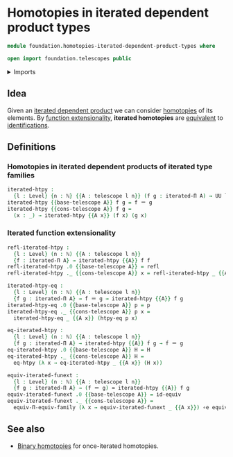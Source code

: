 # Homotopies in iterated dependent product types

```agda
module foundation.homotopies-iterated-dependent-product-types where

open import foundation.telescopes public
```

<details><summary>Imports</summary>

```agda
open import elementary-number-theory.natural-numbers

open import foundation.function-extensionality
open import foundation.iterated-dependent-product-types
open import foundation.universe-levels

open import foundation-core.contractible-types
open import foundation-core.equivalences
open import foundation-core.functoriality-dependent-function-types
open import foundation-core.identity-types
open import foundation-core.propositions
open import foundation-core.truncated-types
open import foundation-core.truncation-levels
```

</details>

## Idea

Given an
[iterated dependent product](foundation.iterated-dependent-product-types.md) we
can consider [homotopies](foundation-core.homotopies.md) of its elements. By
[function extensionality](foundation.function-extensionality.md), **iterated
homotopies** are [equivalent](foundation-core.equivalences.md) to
[identifications](foundation-core.identity-types.md).

## Definitions

### Homotopies in iterated dependent products of iterated type families

```agda
iterated-htpy :
  {l : Level} {n : ℕ} {{A : telescope l n}} (f g : iterated-Π A) → UU l
iterated-htpy {{base-telescope A}} f g = f ＝ g
iterated-htpy {{cons-telescope A}} f g =
  (x : _) → iterated-htpy {{A x}} (f x) (g x)
```

### Iterated function extensionality

```agda
refl-iterated-htpy :
  {l : Level} (n : ℕ) {{A : telescope l n}}
  {f : iterated-Π A} → iterated-htpy {{A}} f f
refl-iterated-htpy .0 {{base-telescope A}} = refl
refl-iterated-htpy ._ {{cons-telescope A}} x = refl-iterated-htpy _ {{A x}}

iterated-htpy-eq :
  {l : Level} (n : ℕ) {{A : telescope l n}}
  {f g : iterated-Π A} → f ＝ g → iterated-htpy {{A}} f g
iterated-htpy-eq .0 {{base-telescope A}} p = p
iterated-htpy-eq ._ {{cons-telescope A}} p x =
  iterated-htpy-eq _ {{A x}} (htpy-eq p x)

eq-iterated-htpy :
  {l : Level} (n : ℕ) {{A : telescope l n}}
  {f g : iterated-Π A} → iterated-htpy {{A}} f g → f ＝ g
eq-iterated-htpy .0 {{base-telescope A}} H = H
eq-iterated-htpy ._ {{cons-telescope A}} H =
  eq-htpy (λ x → eq-iterated-htpy _ {{A x}} (H x))

equiv-iterated-funext :
  {l : Level} (n : ℕ) {{A : telescope l n}}
  {f g : iterated-Π A} → (f ＝ g) ≃ iterated-htpy {{A}} f g
equiv-iterated-funext .0 {{base-telescope A}} = id-equiv
equiv-iterated-funext ._ {{cons-telescope A}} =
  equiv-Π-equiv-family (λ x → equiv-iterated-funext _ {{A x}}) ∘e equiv-funext
```

## See also

- [Binary homotopies](foundation.binary-homotopies.md) for once-iterated
  homotopies.

